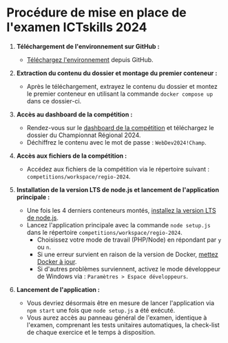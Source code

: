 # Procédure de mise en place de l'examen ICTskills 2024

1. **Téléchargement de l'environnement sur GitHub :**
   - [Téléchargez l'environnement](https://github.com/skills17/competition-manager/tree/main) depuis GitHub.

2. **Extraction du contenu du dossier et montage du premier conteneur :**
   - Après le téléchargement, extrayez le contenu du dossier et montez le premier conteneur en utilisant la commande `docker compose up` dans ce dossier-ci.

3. **Accès au dashboard de la compétition :**
   - Rendez-vous sur le [dashboard de la compétition](http://localhost:9999/) et téléchargez le dossier du Championnat Régional 2024.
   - Déchiffrez le contenu avec le mot de passe : `WebDev2024!Champ`.

4. **Accès aux fichiers de la compétition :**
   - Accédez aux fichiers de la compétition via le répertoire suivant : `competitions/workspace/regio-2024`.

5. **Installation de la version LTS de node.js et lancement de l'application principale :**
   - Une fois les 4 derniers conteneurs montés, [installez la version LTS de node.js](https://nodejs.org/dist/v20.11.1/node-v20.11.1-x64.msi).
   - Lancez l'application principale avec la commande `node setup.js` dans le répertoire `competitions/workspace/regio-2024`.
     - Choisissez votre mode de travail (PHP/Node) en répondant par `y` ou `n`.
     - Si une erreur survient en raison de la version de Docker, [mettez Docker à jour](https://docs.docker.com/desktop/install/windows-install/).
     - Si d'autres problèmes surviennent, activez le mode développeur de Windows via : `Paramètres > Espace développeurs`.

6. **Lancement de l'application :**
   - Vous devriez désormais être en mesure de lancer l'application via `npm start` une fois que `node setup.js` a été exécuté.
   - Vous aurez accès au panneau général de l'examen, identique à l'examen, comprenant les tests unitaires automatiques, la check-list de chaque exercice et le temps à disposition.
